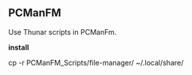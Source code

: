## PCManFM

Use Thunar scripts in PCManFm.

**install**

cp -r PCManFM_Scripts/file-manager/ ~/.local/share/